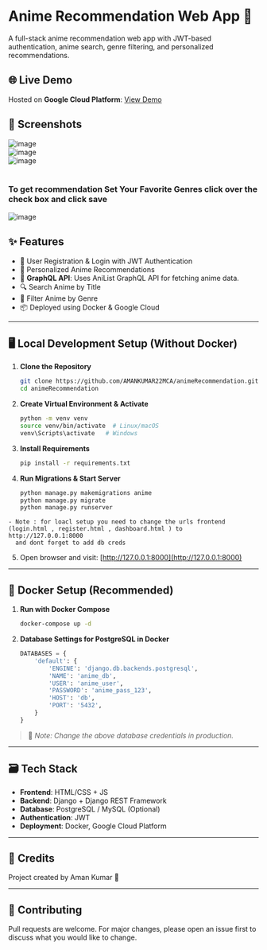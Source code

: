 
# Anime Recommendation Web App 🎌

A full-stack anime recommendation web app with JWT-based authentication, anime search, genre filtering, and personalized recommendations.

## 🌐 Live Demo

Hosted on **Google Cloud Platform**: [View Demo](http://34.100.160.93:5501/login.html)

## 📸 Screenshots

![image](https://github.com/user-attachments/assets/98977004-ba5f-4e27-896f-147ac69abcb7)
<br>
![image](https://github.com/user-attachments/assets/c57551f6-f410-47af-98c9-f0c984e531aa)
<br>
![image](https://github.com/user-attachments/assets/130aa991-0f26-49e1-834c-bbac39219b67)
<br>
<br>
### To get recommendation Set Your Favorite Genres click over the check box and click save
![image](https://github.com/user-attachments/assets/359d9bb8-aa17-4b30-ba66-d82437f831c2)



## ✨ Features

- 🔐 User Registration & Login with JWT Authentication
- 🧠 Personalized Anime Recommendations
- 🎯 **GraphQL API**: Uses AniList GraphQL API for fetching anime data.
- 🔍 Search Anime by Title
- 🎨 Filter Anime by Genre
- 📦 Deployed using Docker & Google Cloud

---

## 🖥️ Local Development Setup (Without Docker)

1. **Clone the Repository**

    ```bash
    git clone https://github.com/AMANKUMAR22MCA/animeRecommendation.git
    cd animeRecommendation
    ```

2. **Create Virtual Environment & Activate**

    ```bash
    python -m venv venv
    source venv/bin/activate  # Linux/macOS
    venv\Scripts\activate   # Windows
    ```

3. **Install Requirements**

    ```bash
    pip install -r requirements.txt
    ```

4. **Run Migrations & Start Server**

    ```bash
    python manage.py makemigrations anime
    python manage.py migrate
    python manage.py runserver
    ```
```
- Note : for loacl setup you need to change the urls frontend (login.html , register.html , dashboard.html ) to http://127.0.0.1:8000
  and dont forget to add db creds 
```
5. Open browser and visit: [http://127.0.0.1:8000](http://127.0.0.1:8000)

---

## 🐳 Docker Setup (Recommended)

1. **Run with Docker Compose**

    ```bash
    docker-compose up -d
    ```

2. **Database Settings for PostgreSQL in Docker**

    ```python
    DATABASES = {
        'default': {
            'ENGINE': 'django.db.backends.postgresql',
            'NAME': 'anime_db',
            'USER': 'anime_user',
            'PASSWORD': 'anime_pass_123',
            'HOST': 'db',
            'PORT': '5432',
        }
    }
    ```

> 🔐 _Note: Change the above database credentials in production._

---

## 🗃️ Tech Stack

- **Frontend**: HTML/CSS + JS 
- **Backend**: Django + Django REST Framework
- **Database**: PostgreSQL / MySQL (Optional)
- **Authentication**: JWT
- **Deployment**: Docker, Google Cloud Platform

---

## 🧠 Credits

Project created by Aman Kumar 🚀

---

## 🤝 Contributing

Pull requests are welcome. For major changes, please open an issue first to discuss what you would like to change.

